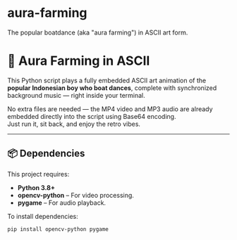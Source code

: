 # aura-farming
The popular boatdance (aka "aura farming") in ASCII art form. 
# 🚤 Aura Farming in ASCII

This Python script plays a fully embedded ASCII art animation of the **popular Indonesian boy who boat dances**, complete with synchronized background music — right inside your terminal.

No extra files are needed — the MP4 video and MP3 audio are already embedded directly into the script using Base64 encoding.  
Just run it, sit back, and enjoy the retro vibes.

---

## 📦 Dependencies
This project requires:
- **Python 3.8+**
- **opencv-python** – For video processing.
- **pygame** – For audio playback.

To install dependencies:
```bash
pip install opencv-python pygame
